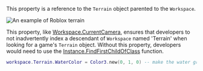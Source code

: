 This property is a reference to the `Terrain` object parented to the `Workspace`.

![An example of Roblox terrain][1]

This property, like [Workspace.CurrentCamera](https://developer.roblox.com/api-reference/property/Workspace/CurrentCamera), ensures that developers to not inadvertently index a descendant of `Workspace` named 'Terrain' when looking for a game's `Terrain` object. Without this property, developers would need to use the [Instance.FindFirstChildOfClass](https://developer.roblox.com/api-reference/function/Instance/FindFirstChildOfClass) function.

```lua
workspace.Terrain.WaterColor = Color3.new(0, 1, 0) -- make the water green
```

[1]: https://developer.roblox.com/assets/5b65bf0c4bf5bf624023ee26/Terrain.png
